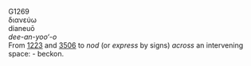 <body>
  <p>G1269<br>  διανεύω  <br> dianeuō  <br><i>dee-an-yoo‘-o </i><br>From <a href="g1223.htm">1223</a> and <a href="g3506.htm">3506</a>  to <i>nod</i> (or <i>express</i> by signs) <i>across</i> an intervening space: - beckon.<br></p>
 </body>